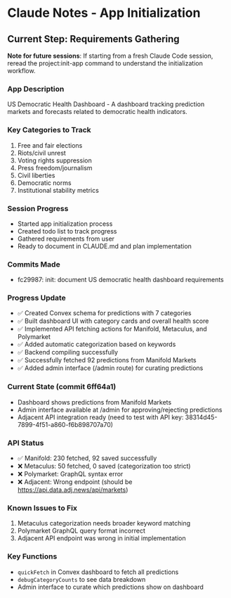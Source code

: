 # Claude Notes - App Initialization

## Current Step: Requirements Gathering

**Note for future sessions**: If starting from a fresh Claude Code session, reread the project:init-app command to understand the initialization workflow.

### App Description
US Democratic Health Dashboard - A dashboard tracking prediction markets and forecasts related to democratic health indicators.

### Key Categories to Track
1. Free and fair elections
2. Riots/civil unrest
3. Voting rights suppression
4. Press freedom/journalism
5. Civil liberties
6. Democratic norms
7. Institutional stability metrics

### Session Progress
- Started app initialization process
- Created todo list to track progress
- Gathered requirements from user
- Ready to document in CLAUDE.md and plan implementation

### Commits Made
- fc29987: init: document US democratic health dashboard requirements

### Progress Update
- ✅ Created Convex schema for predictions with 7 categories
- ✅ Built dashboard UI with category cards and overall health score
- ✅ Implemented API fetching actions for Manifold, Metaculus, and Polymarket
- ✅ Added automatic categorization based on keywords
- ✅ Backend compiling successfully
- ✅ Successfully fetched 92 predictions from Manifold Markets
- ✅ Added admin interface (/admin route) for curating predictions

### Current State (commit 6ff64a1)
- Dashboard shows predictions from Manifold Markets
- Admin interface available at /admin for approving/rejecting predictions
- Adjacent API integration ready (need to test with API key: 38314d45-7899-4f51-a860-f6b898707a70)

### API Status
- ✅ Manifold: 230 fetched, 92 saved successfully
- ❌ Metaculus: 50 fetched, 0 saved (categorization too strict)
- ❌ Polymarket: GraphQL syntax error
- ❌ Adjacent: Wrong endpoint (should be https://api.data.adj.news/api/markets)

### Known Issues to Fix
1. Metaculus categorization needs broader keyword matching
2. Polymarket GraphQL query format incorrect
3. Adjacent API endpoint was wrong in initial implementation

### Key Functions
- `quickFetch` in Convex dashboard to fetch all predictions
- `debugCategoryCounts` to see data breakdown
- Admin interface to curate which predictions show on dashboard